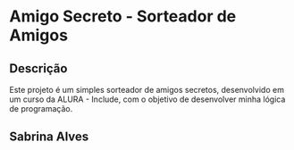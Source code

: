 # Amigo Secreto - Sorteador de Amigos

## Descrição
Este projeto é um simples sorteador de amigos secretos, desenvolvido em um curso da ALURA - Include, com o objetivo de desenvolver minha lógica de programação.

## Sabrina Alves